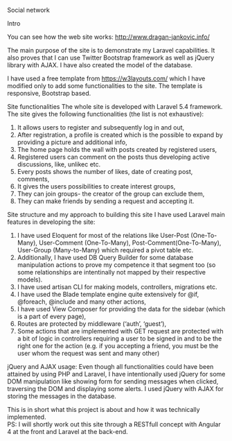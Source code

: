 Social network

Intro 

You can see how the web site works: http://www.dragan-jankovic.info/

The main purpose of the site is to demonstrate my Laravel capabilities. It also proves that I can use Twitter Bootstrap framework as well as jQuery library with AJAX. I have also created the model of the database.

I have used a free template from https://w3layouts.com/ which I have modified only to add some functionalities to the site. The template is responsive, Bootstrap based.

Site functionalities 
The whole site is developed with Laravel 5.4 framework.
The site gives the following functionalities (the list is not exhaustive):
1.	It allows users to register and subsequently log in and out,
2.	After registration, a profile is created which is the possible to expand by providing a picture and additional info,
3.	The home page holds the wall with posts created by registered users,
4.	Registered users can comment on the posts thus developing active discussions, like, unlikec etc.
5.	Every posts shows the number of likes, date of creating post, comments,
6.	It gives the users possibilities to create interest groups,
7.	They can join groups- the creator of the group can exclude them,
8.	They can make friends by sending a request and accepting it. 

Site structure and my approach to building this site
I have used Laravel main features in developing the site:
1.	I have used Eloquent for most of the relations like User-Post (One-To-Many), User-Comment (One-To-Many), Post-Comment(One-To-Many), User-Group (Many-to-Many) which required a pivot table etc.
2.	Additionally, I have used DB Query Builder for some database manipulation actions to prove my competence it that segment too (so some relationships are intentinally not mapped by their respective models).
3.	I have used artisan CLI for making models, controllers, migrations etc.
4.	I have used the Blade template engine quite extensively for @if, @foreach, @include and many other actions, 
5.	I have used View Composer for providing the data for the sidebar (which is a part of every page),
6.	Routes are protected by middleware (‘auth’, ‘guest’),
7.	Some actions that are implemented with GET request are protected with a bit of logic in controllers requiring a user to be signed in and to be the right one for the action (e.g. if you accepting a friend, you must be the user whom the request was sent and many other)

jQuery and AJAX  usage:
Even though all functionalities could have been attained by using PHP and Laravel, I have intentionally used jQuery for some DOM manipulation like showing form for sending messages when clicked, traversing the DOM and displaying some alerts. 
I used jQuery with AJAX for storing the messages in the database.

This is in short what this project is about and how it was technically implemented.   
PS: I will shortly work out this site through a RESTfull concept with Angular 4 at the front and Laravel at the back-end.
